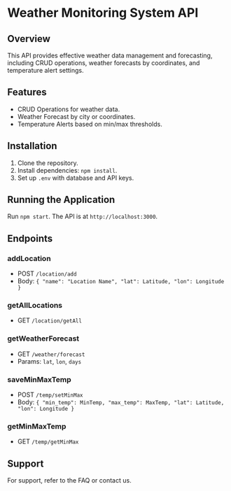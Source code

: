# Weather Monitoring System API

## Overview
This API provides effective weather data management and forecasting, including CRUD operations, weather forecasts by coordinates, and temperature alert settings.

## Features
- CRUD Operations for weather data.
- Weather Forecast by city or coordinates.
- Temperature Alerts based on min/max thresholds.

## Installation
1. Clone the repository.
2. Install dependencies: `npm install`.
3. Set up `.env` with database and API keys.

## Running the Application
Run `npm start`. The API is at `http://localhost:3000`.

## Endpoints
### addLocation
- POST `/location/add`
- Body: `{ "name": "Location Name", "lat": Latitude, "lon": Longitude }`

### getAllLocations
- GET `/location/getAll`

### getWeatherForecast
- GET `/weather/forecast`
- Params: `lat`, `lon`, `days`

### saveMinMaxTemp
- POST `/temp/setMinMax`
- Body: `{ "min_temp": MinTemp, "max_temp": MaxTemp, "lat": Latitude, "lon": Longitude }`

### getMinMaxTemp
- GET `/temp/getMinMax`

## Support
For support, refer to the FAQ or contact us.

